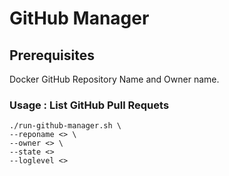 # GitHub Manager 

## Prerequisites 
Docker
GitHub Repository Name and Owner name.

### Usage : List GitHub Pull Requets 

```
./run-github-manager.sh \ 
--reponame <> \
--owner <> \
--state <>
--loglevel <> 
```


 

